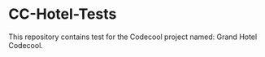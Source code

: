 # CC-Hotel-Tests
This repository contains test for the Codecool project named: Grand Hotel Codecool. 
